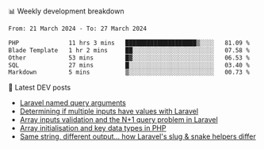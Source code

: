 📊 Weekly development breakdown
<!--START_SECTION:waka-->

```txt
From: 21 March 2024 - To: 27 March 2024

PHP              11 hrs 3 mins   ████████████████████▒░░░░   81.09 %
Blade Template   1 hr 2 mins     ██░░░░░░░░░░░░░░░░░░░░░░░   07.58 %
Other            53 mins         █▓░░░░░░░░░░░░░░░░░░░░░░░   06.53 %
SQL              27 mins         █░░░░░░░░░░░░░░░░░░░░░░░░   03.40 %
Markdown         5 mins          ▒░░░░░░░░░░░░░░░░░░░░░░░░   00.73 %
```

<!--END_SECTION:waka-->

📕 Latest DEV posts
<!-- BLOG-POST-LIST:START -->
- [Laravel named query arguments](https://dev.to/michaelvickersuk/laravel-named-query-arguments-28kd)
- [Determining if multiple inputs have values with Laravel](https://dev.to/michaelvickersuk/determining-if-multiple-inputs-have-values-with-laravel-km6)
- [Array inputs validation and the N+1 query problem in Laravel](https://dev.to/michaelvickersuk/array-inputs-validation-and-the-n1-query-problem-in-laravel-2agb)
- [Array initialisation and key data types in PHP](https://dev.to/michaelvickersuk/array-initialisation-and-key-data-types-in-php-1e5b)
- [Same string, different output... how Laravel&#39;s slug &amp; snake helpers differ](https://dev.to/michaelvickersuk/same-string-different-output-how-laravels-slug-snake-helpers-differ-1ccj)
<!-- BLOG-POST-LIST:END -->
